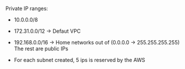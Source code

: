 Private IP ranges:
- 10.0.0.0/8
- 172.31.0.0/12 -> Defaut VPC
- 192.168.0.0/16 -> Home networks
out of (0.0.0.0 -> 255.255.255.255)
The rest are public IPs


- For each subnet created, 5 ips is reserved by the AWS